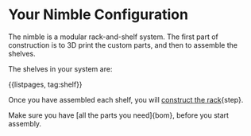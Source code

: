 #  Your Nimble Configuration

The nimble is a modular rack-and-shelf system. The first part of construction is to 3D print the custom parts, and then to assemble the shelves.

The shelves in your system are:

{{listpages, tag:shelf}}

Once you have assembled each shelf, you will [construct the rack](construction.md){step}.

Make sure you have [all the parts you need]{bom}, before you start assembly.